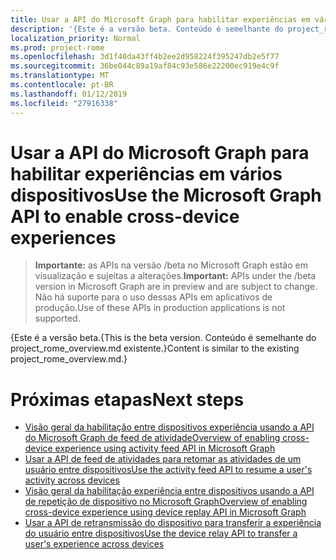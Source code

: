 ```yaml
---
title: Usar a API do Microsoft Graph para habilitar experiências em vários dispositivos
description: '{Este é a versão beta. Conteúdo é semelhante do project_rome_overview.md existente.}'
localization_priority: Normal
ms.prod: project-rome
ms.openlocfilehash: 3d1f40da43ff4b2ee2d958224f395247db2e5f77
ms.sourcegitcommit: 36be044c89a19af84c93e586e22200ec919e4c9f
ms.translationtype: MT
ms.contentlocale: pt-BR
ms.lasthandoff: 01/12/2019
ms.locfileid: "27916338"
---
```

# <a name="use-the-microsoft-graph-api-to-enable-cross-device-experiences"></a><span data-ttu-id="197dc-104">Usar a API do Microsoft Graph para habilitar experiências em vários dispositivos</span><span class="sxs-lookup"><span data-stu-id="197dc-104">Use the Microsoft Graph API to enable cross-device experiences</span></span>

> <span data-ttu-id="197dc-105">**Importante:** as APIs na versão /beta no Microsoft Graph estão em visualização e sujeitas a alterações.</span><span class="sxs-lookup"><span data-stu-id="197dc-105">**Important:** APIs under the /beta version in Microsoft Graph are in preview and are subject to change.</span></span> <span data-ttu-id="197dc-106">Não há suporte para o uso dessas APIs em aplicativos de produção.</span><span class="sxs-lookup"><span data-stu-id="197dc-106">Use of these APIs in production applications is not supported.</span></span>

<span data-ttu-id="197dc-107">{Este é a versão beta.</span><span class="sxs-lookup"><span data-stu-id="197dc-107">{This is the beta version.</span></span> <span data-ttu-id="197dc-108">Conteúdo é semelhante do project_rome_overview.md existente.}</span><span class="sxs-lookup"><span data-stu-id="197dc-108">Content is similar to the existing project_rome_overview.md.}</span></span>

# <a name="next-steps"></a><span data-ttu-id="197dc-109">Próximas etapas</span><span class="sxs-lookup"><span data-stu-id="197dc-109">Next steps</span></span>

- [<span data-ttu-id="197dc-110">Visão geral da habilitação entre dispositivos experiência usando a API do Microsoft Graph de feed de atividade</span><span class="sxs-lookup"><span data-stu-id="197dc-110">Overview of enabling cross-device experience using activity feed API in Microsoft Graph</span></span>](/graph/activity-feed-concept-overview)
- [<span data-ttu-id="197dc-111">Usar a API de feed de atividades para retomar as atividades de um usuário entre dispositivos</span><span class="sxs-lookup"><span data-stu-id="197dc-111">Use the activity feed API to resume a user's activity across devices</span></span>](activity-feed-api-overview.md)
- [<span data-ttu-id="197dc-112">Visão geral da habilitação experiência entre dispositivos usando a API de repetição de dispositivo no Microsoft Graph</span><span class="sxs-lookup"><span data-stu-id="197dc-112">Overview of enabling cross-device experience using device replay API in Microsoft Graph</span></span>](/graph/device-relay-concept-overview)
- [<span data-ttu-id="197dc-113">Usar a API de retransmissão do dispositivo para transferir a experiência do usuário entre dispositivos</span><span class="sxs-lookup"><span data-stu-id="197dc-113">Use the device relay API to transfer a user's experience across devices</span></span>](device-relay-api-overview.md)
